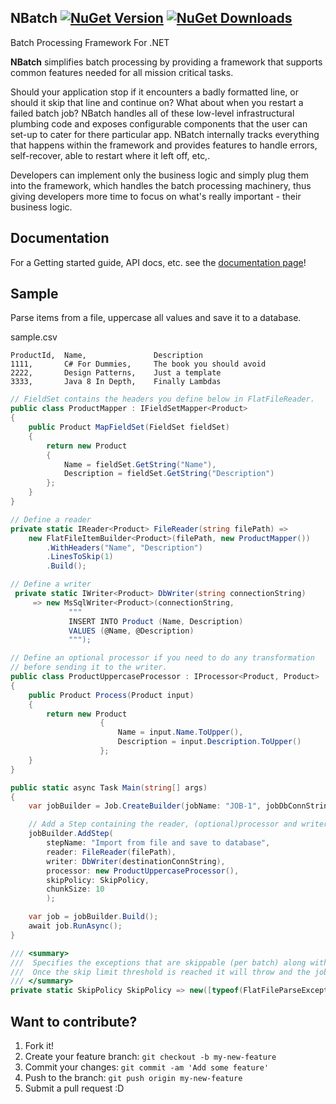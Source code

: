 ## NBatch [![NuGet Version](http://img.shields.io/nuget/v/NBatch.svg?style=flat)](https://www.nuget.org/packages/NBatch/) [![NuGet Downloads](http://img.shields.io/nuget/dt/NBatch.svg?style=flat)](https://www.nuget.org/packages/NBatch/)

	

Batch Processing Framework For .NET

__NBatch__ simplifies batch processing by providing a framework that supports common features needed for all mission critical tasks.  

Should your application stop if it encounters a badly formatted line, or should it skip that line and continue on? What about when you restart a failed batch job? NBatch handles
all of these low-level infrastructural plumbing code and exposes configurable components that the user can set-up to cater for there particular app.
NBatch internally tracks everything that happens within the framework and provides features to handle errors, self-recover, able to restart where it left off, etc,.

Developers can implement only the business logic and simply plug them into the framework, which handles the batch processing machinery, thus giving developers more time to focus on what's really important - their business logic.


## Documentation

For a Getting started guide, API docs, etc. see the [documentation page](/doc/gettingStarted/readme.md)!

## Sample
Parse items from a file, uppercase all values and save it to a database.

sample.csv
```
ProductId,	Name,				Description
1111,		C# For Dummies,		The book you should avoid
2222,		Design Patterns,	Just a template
3333,		Java 8 In Depth,	Finally Lambdas
```

```C#
// FieldSet contains the headers you define below in FlatFileReader.
public class ProductMapper : IFieldSetMapper<Product>
{
    public Product MapFieldSet(FieldSet fieldSet)
    {
        return new Product
        {
            Name = fieldSet.GetString("Name"),
            Description = fieldSet.GetString("Description")
        };
    }
}
```

```C#
// Define a reader
private static IReader<Product> FileReader(string filePath) =>
    new FlatFileItemBuilder<Product>(filePath, new ProductMapper())
        .WithHeaders("Name", "Description")
        .LinesToSkip(1)
        .Build();

```
```C#
// Define a writer
 private static IWriter<Product> DbWriter(string connectionString) 
     => new MsSqlWriter<Product>(connectionString,
             """
             INSERT INTO Product (Name, Description)
             VALUES (@Name, @Description)
             """);
```

```C#
// Define an optional processor if you need to do any transformation
// before sending it to the writer.
public class ProductUppercaseProcessor : IProcessor<Product, Product>
{
    public Product Process(Product input)
    {
        return new Product
			        {
			            Name = input.Name.ToUpper(),
			            Description = input.Description.ToUpper()
			        };
    }
}
```

```C#
public static async Task Main(string[] args)
{
    var jobBuilder = Job.CreateBuilder(jobName: "JOB-1", jobDbConnString);

	// Add a Step containing the reader, (optional)processor and writer.
    jobBuilder.AddStep(
        stepName: "Import from file and save to database",
        reader: FileReader(filePath),
        writer: DbWriter(destinationConnString),
        processor: new ProductUppercaseProcessor(),
        skipPolicy: SkipPolicy,
        chunkSize: 10
        );

    var job = jobBuilder.Build();
    await job.RunAsync();
}

/// <summary>
///  Specifies the exceptions that are skippable (per batch) along with the skip limit.
///  Once the skip limit threshold is reached it will throw and the job will stop.
/// </summary>
private static SkipPolicy SkipPolicy => new([typeof(FlatFileParseException)], skipLimit: 3);
```

## Want to contribute?

1. Fork it!
2. Create your feature branch: `git checkout -b my-new-feature`
3. Commit your changes: `git commit -am 'Add some feature'`
4. Push to the branch: `git push origin my-new-feature`
5. Submit a pull request :D
